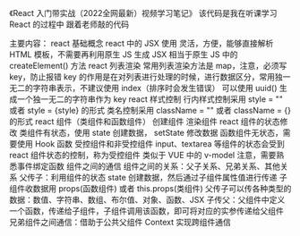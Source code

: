 《React 入门带实战（2022全网最新）视频学习笔记》
该代码是我在听课学习 React 的过程中
跟着老师敲的代码

主要内容：
    react 基础概念
    react 中的 JSX 使用
        灵活，方便，能够直接解析 HTML 模板，不需要再利用原生 JS 生成
        JSX 相当于原生 JS 中的 createElement() 方法
    react 列表渲染
        常用列表渲染方法是 map，注意，必须写 key，防止报错
        key 的作用是在对列表进行处理的时候，进行数据区分，常用独一无二的字符串表示，不建议使用 index（排序时会发生错误）
        可以使用 uuid() 生成一个独一无二的字符串作为 key
    react 样式控制
        行内样式控制采用 style = "" 或者 style = {style} 的形式
        类名控制采用 className = "" 或者 className = {} 的形式
    react 组件（类组件和函数组件）
        创建组件
        渲染组件
    react 组件的状态修改
        类组件有状态，使用 state 创建数据， setState 修改数据
        函数组件无状态，需要使用 Hook 函数
    受控组件和非受控组件
        input、textarea 等组件的状态会受到 react 组件状态的控制，称为受控组件
        类似于 VUE 中的 v-model
        注意，需要熟悉事件绑定函数
    组件之间的通信
        组件之间的关系：父子关系、兄弟关系、其他关系
        父传子：利用组件的状态 state 创建数据，然后通过子组件属性值进行传递
                子组件收数据用 props(函数组件) 或者 this.props(类组件)
                父传子可以传各种类型的数据：数值、字符串、数组、布尔值、对象、函数、JSX
        子传父：父组件中定义一个函数，传递给子组件，子组件调用该函数，即可将对应的实参传递给父组件
        兄弟组件之间通信：借助于公共父组件
        Context 实现跨组件通信
    
